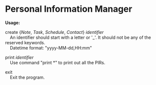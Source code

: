# Personal Information Manager
**Usage:**

create {*Note*, *Task*, *Schedule*, *Contact*} *identifier*  
&nbsp;&nbsp;&nbsp;&nbsp;An identifier should start with a letter or '_'. It should not be any of the reserved keywords.  
&nbsp;&nbsp;&nbsp;&nbsp;Datetime format: "yyyy-MM-dd,HH:mm"  
  
print *identifier*  
&nbsp;&nbsp;&nbsp;&nbsp;Use command "print *" to print out all the PIRs.  

exit  
&nbsp;&nbsp;&nbsp;&nbsp;Exit the program.
